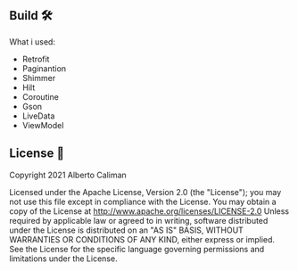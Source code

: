 Build 🛠
-------------------

What i used:

 - Retrofit
 - Paginantion
 - Shimmer
 - Hilt
 - Coroutine
 - Gson
 - LiveData
 - ViewModel



License 📄
-------------------

  Copyright 2021 Alberto Caliman

 Licensed under the Apache License, Version 2.0 (the "License"); you may not use this file except in compliance with the License. You may obtain a copy of the License at
 http://www.apache.org/licenses/LICENSE-2.0
 Unless required by applicable law or agreed to in writing, software distributed under the License is distributed on an "AS IS" BASIS, WITHOUT WARRANTIES OR CONDITIONS OF ANY KIND, either express or implied. See the License for the specific language governing permissions and limitations under the License.
